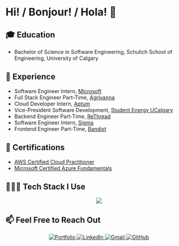 # Hi! / Bonjour! / Hola! 👋

## 🎓 Education

- Bachelor of Science in Software Engineering, Schulich School of Engineering, University of Calgary

## 💼 Experience

- Software Engineer Intern, [Microsoft](https://www.microsoft.com/en-ca/)
- Full Stack Engineer Part-Time, [Agrivanna](https://www.agrivanna.com/)
- Cloud Developer Intern, [Aptum](https://aptum.com/)
- Vice-President Software Development, [Student Energy UCalgary](https://studentenergyuofc.org/)
- Backend Engineer Part-Time, [ReThread]()
- Software Engineer Intern, [Sigma](https://sigmafoodserviceus.com/)
- Frontend Engineer Part-Time, [Bandist]()

## 🏅 Certifications

- [AWS Certified Cloud Practitioner](https://www.credly.com/badges/6f786f17-4bd1-48f9-b804-138c8d752e70/)
- [Microsoft Certified Azure Fundamentals](https://learn.microsoft.com/en-us/users/axelsnchez-2277/credentials/2ee95ece9f3f4cac?ref=https%3A%2F%2Fwww.linkedin.com%2F)

## 👨🏼‍💻 Tech Stack I Use

<div align="center">
    <img src="https://skillicons.dev/icons?i=aws,azure,bash,c,cs,cpp,css,dart,docker,dotnet,express,fastapi,flutter,gcp,git,github,githubactions,go,html,java,js,jenkins,jest,kubernetes,linux,nodejs,postman,py,pytorch,rabbitmq,react,redis,redux,rust,spring,sklearn,solidity,terraform,ts,vue&perline=10"/>
</div>

## 📫 Feel Free to Reach Out

<div align="center">
  <a href="https://axelsanchez.me/">
    <img src="https://img.shields.io/badge/Portfolio-%23000000.svg?style=for-the-badge&logo=firefox&logoColor=%23FF7139" alt="Portfolio">
  </a>
  <a href="https://www.linkedin.com/in/axel-sanchez-a1089b23a/">
    <img src="https://img.shields.io/badge/LinkedIn-0A66C2.svg?style=for-the-badge&logo=LinkedIn&logoColor=white" alt="LinkedIn">
  </a>
  <a href="mailto:axelshz@gmail.com">
    <img src="https://img.shields.io/badge/Gmail-EA4335.svg?style=for-the-badge&logo=Gmail&logoColor=white" alt="Gmail">
  </a>
  <a href="https://github.com/Axeloooo">
    <img src="https://img.shields.io/badge/GitHub-181717.svg?style=for-the-badge&logo=GitHub&logoColor=white" alt="GitHub">
  </a>
</div>
